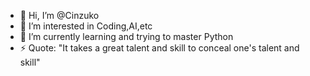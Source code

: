 - 👋 Hi, I’m @Cinzuko
- 👀 I’m interested in Coding,AI,etc
- 🌱 I’m currently learning and trying to master Python
- ⚡ Quote: "It takes a great talent and skill to conceal one's talent and skill"

<!---
Cinzuko/Cinzuko is a ✨ special ✨ repository because its `README.md` (this file) appears on your GitHub profile.
You can click the Preview link to take a look at your changes.
--->
